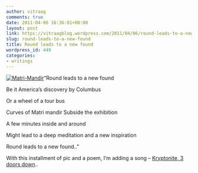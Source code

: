 ```yaml
---
author: vitraag
comments: true
date: 2011-04-06 16:36:01+00:00
layout: post
link: https://vitraagblog.wordpress.com/2011/04/06/round-leads-to-a-new-found/
slug: round-leads-to-a-new-found
title: Round leads to a new found
wordpress_id: 449
categories:
- writings
---
```


 

[![Matri-Mandir]({{site.images}}/2011/04/Matri-Mandir_thumb.jpg)]({{site.images}}/2011/04/Matri-Mandir.jpg)“Round leads to a new found

 

Be it America’s discovery by Columbus

 

Or a wheel of a tour bus

 

Curves of Matri mandir Subside the exhibition

 

A few minutes inside and around

 

Might lead to a deep meditation and a new inspiration

 

Round leads to a new found..”

 

With this installment of pic and a poem, I’m adding a song – [Kryptonite, 3 doors down](http://youtu.be/xPU8OAjjS4k)..
